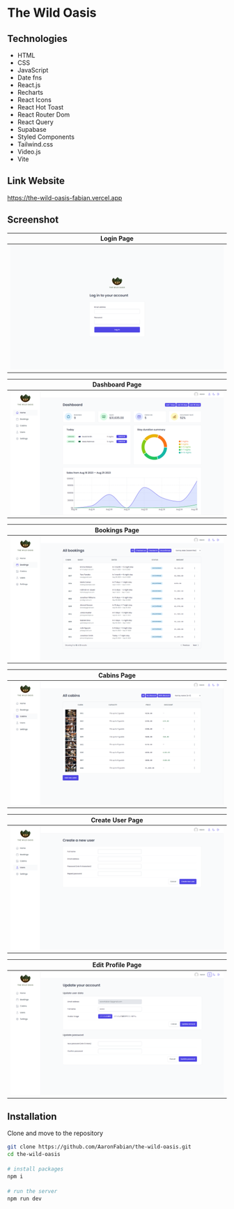 # The Wild Oasis

## Technologies

- HTML
- CSS
- JavaScript
- Date fns
- React.js
- Recharts
- React Icons
- React Hot Toast
- React Router Dom
- React Query
- Supabase
- Styled Components
- Tailwind.css
- Video.js
- Vite

## Link Website

https://the-wild-oasis-fabian.vercel.app

## Screenshot

| Login Page                            |
| ------------------------------------- |
| ![login page](public/pages/login.png) |

| Dashboard Page                                |
| --------------------------------------------- |
| ![dashboard page](public/pages/dashboard.png) |

| Bookings Page                               |
| ------------------------------------------- |
| ![bookings page](public/pages/bookings.png) |

| Cabins Page                             |
| --------------------------------------- |
| ![cabins page](public/pages/cabins.png) |

| Create User Page                            |
| ------------------------------------------- |
| ![login page](public/pages/create-user.png) |

| Edit Profile Page                           |
| ------------------------------------------- |
| ![login page](public/pages/update-user.png) |

## Installation

Clone and move to the repository

```bash
git clone https://github.com/AaronFabian/the-wild-oasis.git
cd the-wild-oasis

# install packages
npm i

# run the server
npm run dev
```
